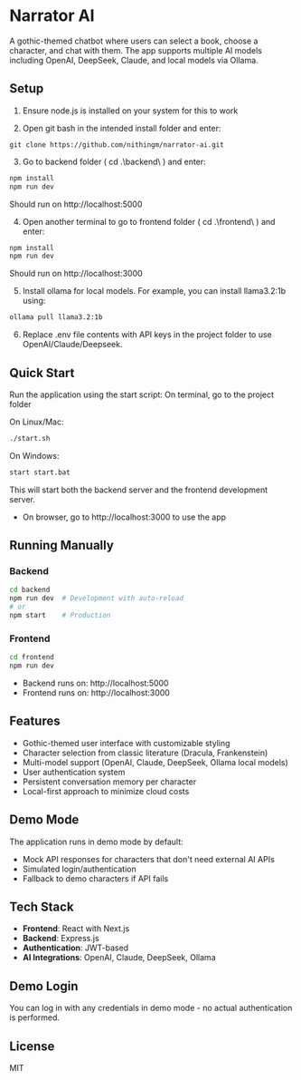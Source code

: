 # Narrator AI

A gothic-themed chatbot where users can select a book, choose a character, and chat with them. The app supports multiple AI models including OpenAI, DeepSeek, Claude, and local models via Ollama.

## Setup
1. Ensure node.js is installed on your system for this to work 

2. Open git bash in the intended install folder and enter:
```git
git clone https://github.com/nithingm/narrator-ai.git
```

3. Go to backend folder ( cd .\backend\ ) and enter:
```bash
npm install
npm run dev
```
Should run on http://localhost:5000

4. Open another terminal to go to frontend folder ( cd .\frontend\ ) and enter:
```bash
npm install
npm run dev
```
Should run on http://localhost:3000

5. Install ollama for local models. For example, you can install llama3.2:1b using:
```bash
ollama pull llama3.2:1b
```
6. Replace .env file contents with API keys in the project folder to use OpenAI/Claude/Deepseek.
   
## Quick Start

Run the application using the start script:
On terminal, go to the project folder

On Linux/Mac:
```bash
./start.sh
```
On Windows:
```bash
start start.bat
```


This will start both the backend server and the frontend development server.

- On browser, go to http://localhost:3000 to use the app

## Running Manually

### Backend

```bash
cd backend
npm run dev  # Development with auto-reload
# or
npm start    # Production
```

### Frontend

```bash
cd frontend
npm run dev
```

- Backend runs on: http://localhost:5000
- Frontend runs on: http://localhost:3000
  
## Features

- Gothic-themed user interface with customizable styling
- Character selection from classic literature (Dracula, Frankenstein)
- Multi-model support (OpenAI, Claude, DeepSeek, Ollama local models)
- User authentication system
- Persistent conversation memory per character
- Local-first approach to minimize cloud costs

## Demo Mode

The application runs in demo mode by default:
- Mock API responses for characters that don't need external AI APIs
- Simulated login/authentication
- Fallback to demo characters if API fails

## Tech Stack

- **Frontend**: React with Next.js
- **Backend**: Express.js
- **Authentication**: JWT-based
- **AI Integrations**: OpenAI, Claude, DeepSeek, Ollama

## Demo Login

You can log in with any credentials in demo mode - no actual authentication is performed.

## License

MIT
